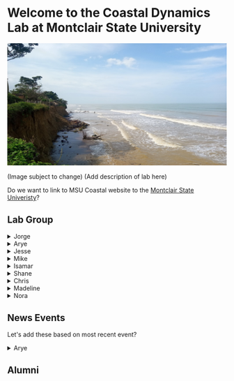 # Welcome to the Coastal Dynamics Lab at Montclair State University

![Image of Coast](Images/Test.jpg)


(Image subject to change)
(Add description of lab here)

Do we want to link to MSU Coastal website to the [Montclair State Univeristy](https://www.montclair.edu/)?



## Lab Group
<details>
<summary>Jorge</summary>

Jorge's bio.

</details>

<details>
<summary>Arye</summary>

Arye's bio.  
* [Link to Personal Site](https://aryejanoff.wixsite.com/personalwebsite)
* Twitter Account [@geomorpharye](https://twitter.com/geomorpharye)
* [Research Gate](https://www.researchgate.net/profile/Arye_Janoff)
</details>

<details>
<summary>Jesse</summary>

Jesse's bio.

</details>

<details>
<summary>Mike</summary>

Mike's bio.

</details>

<details>
<summary>Isamar</summary>

Isamar's bio.

</details>

<details>
<summary>Shane</summary>

Shane's bio.

</details>

<details>
<summary>Chris</summary>

Chris' bio.

</details>

<details>
<summary>Madeline</summary>

Madeline's bio.

</details>

<details>
<summary>Nora</summary>

Nora's bio.

</details>





## News Events
Let's add these based on most recent event?
<details>
<summary>Arye</summary>
<br>
Arye (Knauss Fellow)
</details>


## Alumni



